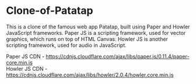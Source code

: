 # Clone-of-Patatap

This is a clone of the famous web app Patatap, built using Paper and Howler JavaScript frameworks. Paper JS is a scripting framework, used for vector graphics, which runs on top of HTML Canvas. Howler JS is another scripting framework, used for audio in JavaScript.

Paper JS CDN  -  https://cdnjs.cloudflare.com/ajax/libs/paper.js/0.11.4/paper-core.min.js  
Howler JS CDN -  https://cdnjs.cloudflare.com/ajax/libs/howler/2.0.4/howler.core.min.js